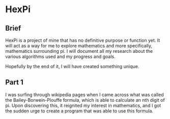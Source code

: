 # HexPi
## Brief
HexPi is a project of mine that has no definitive purpose or function yet. It will act as a way for me to explore mathematics and more specifically, mathematics surrounding pi.
I will document all my research about the various algorithms used and my progress and goals.

Hopefully by the end of it, I will have created something unique.

## Part 1

I was surfing through wikipedia pages when I came across what was called the Bailey-Borwein-Plouffe formula, which is able to calculate an nth digit of pi. 
Upon discovering this, it reignited my interest in mathematics, and I got the sudden urge to create a program that was able to use this formula.
